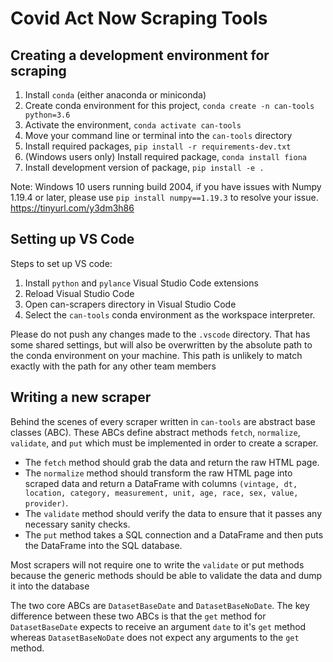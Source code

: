 # Covid Act Now Scraping Tools


## Creating a development environment for scraping

1. Install `conda` (either anaconda or miniconda)
2. Create conda environment for this project, `conda create -n can-tools python=3.6`
3. Activate the environment, `conda activate can-tools`
4. Move your command line or terminal into the `can-tools` directory
6. Install required packages, `pip install -r requirements-dev.txt`
5. (Windows users only) Install required package, `conda install fiona`
7. Install development version of package, `pip install -e .`

Note: Windows 10 users running build 2004, if you have issues with Numpy 1.19.4 or
later, please use `pip install numpy==1.19.3` to resolve your issue.
https://tinyurl.com/y3dm3h86


## Setting up VS Code

Steps to set up VS code:

1. Install `python` and `pylance` Visual Studio Code extensions
2. Reload Visual Studio Code
3. Open can-scrapers directory in Visual Studio Code
4. Select the `can-tools` conda environment as the workspace interpreter.

Please do not push any changes made to the `.vscode` directory. That has some
shared settings, but will also be overwritten by the absolute path to the
conda environment on your machine. This path is unlikely to match exactly
with the path for any other team members

## Writing a new scraper

Behind the scenes of every scraper written in `can-tools` are abstract base
classes (ABC). These ABCs define abstract methods `fetch`, `normalize`, `validate`,
and `put` which must be implemented in order to create a scraper.

* The `fetch` method should grab the data and return the raw HTML page.
* The `normalize` method should transform the raw HTML page into scraped data
  and return a DataFrame with columns `(vintage, dt, location, category,
  measurement, unit, age, race, sex, value, provider)`.
* The `validate` method should verify the data to ensure that it passes any
  necessary sanity checks.
* The `put` method takes a SQL connection and a DataFrame and then puts the
  DataFrame into the SQL database.

Most scrapers will not require one to write the `validate` or put methods because
the generic methods should be able to validate the data and dump it into the database

The two core ABCs are `DatasetBaseDate` and `DatasetBaseNoDate`. The key
difference between these two ABCs is that the `get` method for `DatasetBaseDate`
expects to receive an argument `date` to it's `get` method whereas
`DatasetBaseNoDate` does not expect any arguments to the `get` method.


